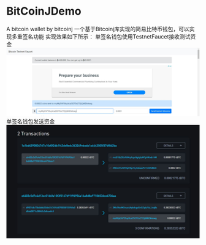 # BitCoinJDemo
A bitcoin wallet by bitcoinj
一个基于Bitcoinj库实现的简易比特币钱包，可以实现多重签名功能
实现效果如下所示：
单签名钱包使用TestnetFaucet接收测试资金
![image](https://github.com/suyuyi/BitCoinJDemo/blob/master/%E6%95%88%E6%9E%9C%E5%B1%95%E7%A4%BA/%E5%8F%91%E9%80%811.JPG)
单签名钱包发送资金
![image](https://github.com/suyuyi/BitCoinJDemo/blob/master/%E6%95%88%E6%9E%9C%E5%B1%95%E7%A4%BA/%E5%8F%91%E9%80%812.JPG)
